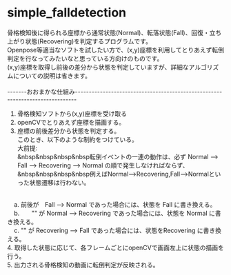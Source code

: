 # simple_falldetection
骨格検知後に得られる座標から通常状態(Normal)、転落状態(Fall)、回復・立ち上がり状態(Recovering)を判定するプログラムです。<br>
Openpose等適当なソフトを試したい方で、(x,y)座標を利用してとりあえず転倒判定を行なってみたいなと思っている方向けのものです。<br>
(x,y)座標を取得し前後の差分から状態を判定していますが、詳細なアルゴリズムについての説明は省きます。<br>
<br>
-------おおまかな仕組み------------------------------------------------------------------------------<br>
1. 骨格検知ソフトから(x,y)座標を受け取る<br>
2. openCVでとりあえず座標を描画する。<br>
3. 座標の前後差分から状態を判定する。<br>
このとき、以下のような制約をつけている。<br>
大前提: <br>
&nbsp&nbsp&nbsp&nbsp転倒イベントの一連の動作は、必ず Normal --> Fall --> Recovering --> Normal の順で発生しなければならず、<br>
&nbsp&nbsp&nbsp&nbsp例えばNormal-->Recovering,Fall-->Normalといった状態遷移は行わない。<br>
<br>
&nbsp&nbsp&nbsp&nbspa. 前後が　Fall --> Normal であった場合には、状態を Fall に書き換える。<br>
&nbsp&nbsp&nbsp&nbspb.　　"" が Normal --> Recovering であった場合には、状態を Normal に書き換える。<br>
&nbsp&nbsp&nbsp&nbspc. "" が Recovering --> Fall であった場合には、状態をRecovering に書き換える。<br>
4. 取得した状態に応じて、各フレームごとにopenCVで画面左上に状態の描画を行う。<br>
5. 出力される骨格検知の動画に転倒判定が反映される。<br>
